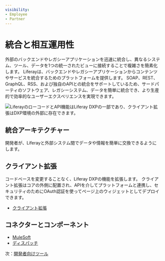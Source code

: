 ```yaml
---
visibility:
- Employee
- Partner
---
```

# 統合と相互運用性

外部のバックエンドやレガシーアプリケーションを迅速に統合し、異なるシステム、ツール、データを1つの統一されたビューに接続することで複雑さを簡素化します。 Liferayは、バックエンドやレガシーアプリケーションからコンテンツやサービスを統合するためのプラットフォームを提供します。 SOAP、REST、GraphQL、RSS、および独自のAPIとの統合をサポートしているため、サードパーティのソフトウェア、レガシーシステム、データを簡単に統合でき、より生産的で効率的なユーザーエクスペリエンスを実現できます。

![LiferayのローコードとAPI機能はLiferay DXPの一部であり、クライアント拡張はDXP環境の外部に存在できます。](./integration-and-interoperability/images/01.png)

## 統合アーキテクチャー

開発者が、Liferayと外部システム間でデータや情報を簡単に交換できるようにします。

## クライアント拡張

コードベースを変更することなく、Liferay DXPの機能を拡張します。 クライアント拡張はコアの外側に配置され、APIを介してプラットフォームと連携し、セキュリティのためにOAuth認証を使ってページ上のウィジェットとしてデプロイできます。

* [クライアント拡張](https://learn.liferay.com/w/dxp/building-applications/client-extensions)

## コネクターとコンポーネント

* [MuleSoft](https://learn.liferay.com/w/commerce/add-ons-and-connectors/mulesoft)
* [ディスパッチ](https://learn.liferay.com/w/dxp/building-applications/core-frameworks/job-scheduler-framework)

次：[開発者向けツール](./developer-tooling.md)
